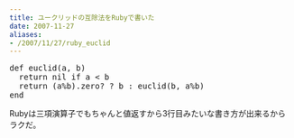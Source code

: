 ```yaml
---
title: ユークリッドの互除法をRubyで書いた
date: 2007-11-27
aliases:
- /2007/11/27/ruby_euclid
---
```

<pre lang="ruby">
def euclid(a, b)
  return nil if a < b
  return (a%b).zero? ? b : euclid(b, a%b)
end
</pre>

Rubyは三項演算子でもちゃんと値返すから3行目みたいな書き方が出来るからラクだ。</pre>